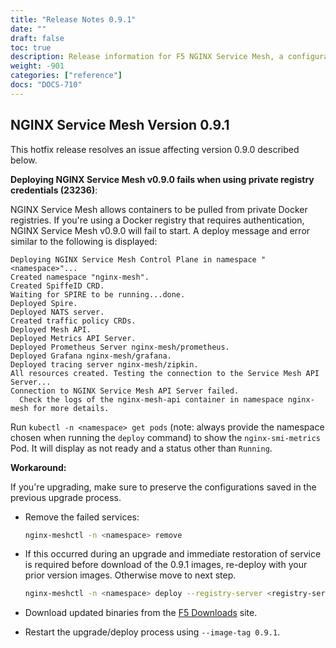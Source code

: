 ```yaml
---
title: "Release Notes 0.9.1"
date: ""
draft: false
toc: true
description: Release information for F5 NGINX Service Mesh, a configurable, low‑latency infrastructure layer designed to handle a high volume of network‑based interprocess communication among application infrastructure services using application programming interfaces (APIs). Lists of new features and known issues are provided.
weight: -901
categories: ["reference"]
docs: "DOCS-710"
---
```


## NGINX Service Mesh Version 0.9.1

<!-- vale off -->

This hotfix release resolves an issue affecting version 0.9.0 described below.

**Deploying NGINX Service Mesh v0.9.0 fails when using private registry credentials (23236)**:

  NGINX Service Mesh allows containers to be pulled from private Docker registries. If you're using a Docker registry that requires authentication,  NGINX Service Mesh v0.9.0 will fail to start. A deploy message and error similar to the following is displayed:

  ```plaintext
  Deploying NGINX Service Mesh Control Plane in namespace "<namespace>"...
  Created namespace "nginx-mesh".
  Created SpiffeID CRD.
  Waiting for SPIRE to be running...done.
  Deployed Spire.
  Deployed NATS server.
  Created traffic policy CRDs.
  Deployed Mesh API.
  Deployed Metrics API Server.
  Deployed Prometheus Server nginx-mesh/prometheus.
  Deployed Grafana nginx-mesh/grafana.
  Deployed tracing server nginx-mesh/zipkin.
  All resources created. Testing the connection to the Service Mesh API Server...
  Connection to NGINX Service Mesh API Server failed.
    Check the logs of the nginx-mesh-api container in namespace nginx-mesh for more details.
  ```

  Run `kubectl -n <namespace> get pods` (note: always provide the namespace chosen when running the `deploy` command) to show the `nginx-smi-metrics` Pod. It will display as not ready and a status other than `Running`.

  **Workaround:**

  If you're upgrading, make sure to preserve the configurations saved in the previous upgrade process.

- Remove the failed services:

    ```bash
    nginx-meshctl -n <namespace> remove
    ```

- If this occurred during an upgrade and immediate restoration of service is required before download of the 0.9.1 images, re-deploy with your prior version images. Otherwise move to next step.

    ```bash
    nginx-meshctl -n <namespace> deploy --registry-server <registry-server> --image-tag <tag>
    ```

- Download updated binaries from the [F5 Downloads](https://downloads.f5.com) site.

- Restart the upgrade/deploy process using `--image-tag 0.9.1`.
